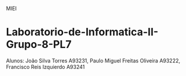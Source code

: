 MIEI
# Laboratorio-de-Informatica-II-Grupo-8-PL7
Alunos: João Silva Torres A93231, Paulo Miguel Freitas Oliveira A93222, Francisco Reis Izquierdo A93241
